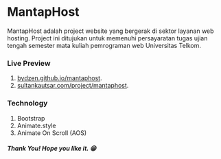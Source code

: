 # MantapHost

MantapHost adalah project website yang bergerak di sektor layanan web hosting. Project ini ditujukan untuk memenuhi persayaratan tugas ujian tengah semester mata kuliah pemrograman web Universitas Telkom.

### Live Preview
1. [bydzen.github.io/mantaphost](https://bydzen.github.io/mantaphost).
2. [sultankautsar.com/project/mantaphost](https://sultankautsar.com/project/mantaphost).

### Technology
1. Bootstrap
2. Animate.style
3. Animate On Scroll (AOS)

##### Thank You! Hope you like it. 😁
